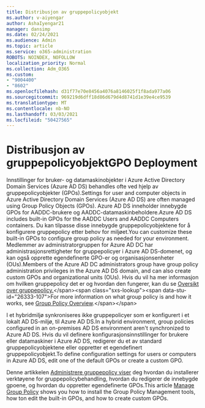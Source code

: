 ```yaml
---
title: Distribusjon av gruppepolicyobjekt
ms.author: v-aiyengar
author: AshaIyengar21
manager: dansimp
ms.date: 02/24/2021
ms.audience: Admin
ms.topic: article
ms.service: o365-administration
ROBOTS: NOINDEX, NOFOLLOW
localization_priority: Normal
ms.collection: Adm_O365
ms.custom:
- "9004400"
- "8602"
ms.openlocfilehash: d31f77e70e8456a4076a8146025f1f8ada977a06
ms.sourcegitcommit: 969219d6dff18d86d679d4d8741d1e39e4ce9539
ms.translationtype: MT
ms.contentlocale: nb-NO
ms.lasthandoff: 03/03/2021
ms.locfileid: "50427565"
---
```

# <a name="gpo-deployment"></a><span data-ttu-id="26333-102">Distribusjon av gruppepolicyobjekt</span><span class="sxs-lookup"><span data-stu-id="26333-102">GPO Deployment</span></span>

<span data-ttu-id="26333-103">Innstillinger for bruker- og datamaskinobjekter i Azure Active Directory Domain Services (Azure AD DS) behandles ofte ved hjelp av gruppepolicyobjekter (GPOs).</span><span class="sxs-lookup"><span data-stu-id="26333-103">Settings for user and computer objects in Azure Active Directory Domain Services (Azure AD DS) are often managed using Group Policy Objects (GPOs).</span></span> <span data-ttu-id="26333-104">Azure AD DS inneholder innebygde GPOs for AADDC-brukere og AADDC-datamaskinbeholdere.</span><span class="sxs-lookup"><span data-stu-id="26333-104">Azure AD DS includes built-in GPOs for the AADDC Users and AADDC Computers containers.</span></span> <span data-ttu-id="26333-105">Du kan tilpasse disse innebygde gruppepolicyobjektene for å konfigurere gruppepolicy etter behov for miljøet.</span><span class="sxs-lookup"><span data-stu-id="26333-105">You can customize these built-in GPOs to configure group policy as needed for your environment.</span></span> <span data-ttu-id="26333-106">Medlemmer av administratorgruppen for Azure AD DC har administrasjonsrettigheter for gruppepolicyer i Azure AD DS-domenet, og kan også opprette egendefinerte GPO-er og organisasjonsenheter (OUs).</span><span class="sxs-lookup"><span data-stu-id="26333-106">Members of the Azure AD DC administrators group have group policy administration privileges in the Azure AD DS domain, and can also create custom GPOs and organizational units (OUs).</span></span> <span data-ttu-id="26333-107">Hvis du vil ha mer informasjon om hvilken gruppepolicy det er og hvordan den fungerer, kan du se [Oversikt over gruppepolicy.](https://docs.microsoft.com/previous-versions/windows/it-pro/windows-server-2012-R2-and-2012/hh831791(v=ws.11))</span><span class="sxs-lookup"><span data-stu-id="26333-107">For more information on what group policy is and how it works, see [Group Policy Overview](https://docs.microsoft.com/previous-versions/windows/it-pro/windows-server-2012-R2-and-2012/hh831791(v=ws.11)).</span></span>

<span data-ttu-id="26333-108">I et hybridmiljø synkroniseres ikke gruppepolicyer som er konfigurert i et lokalt AD DS-miljø, til Azure AD DS.</span><span class="sxs-lookup"><span data-stu-id="26333-108">In a hybrid environment, group policies configured in an on-premises AD DS environment aren't synchronized to Azure AD DS.</span></span> <span data-ttu-id="26333-109">Hvis du vil definere konfigurasjonsinnstillinger for brukere eller datamaskiner i Azure AD DS, redigerer du et av standard gruppepolicyobjektene eller oppretter et egendefinert gruppepolicyobjekt.</span><span class="sxs-lookup"><span data-stu-id="26333-109">To define configuration settings for users or computers in Azure AD DS, edit one of the default GPOs or create a custom GPO.</span></span>

<span data-ttu-id="26333-110">Denne artikkelen [Administrere gruppepolicy viser](https://docs.microsoft.com/azure/active-directory-domain-services/manage-group-policy) deg hvordan du installerer verktøyene for gruppepolicybehandling, hvordan du redigerer de innebygde gpoene, og hvordan du oppretter egendefinerte GPOs.</span><span class="sxs-lookup"><span data-stu-id="26333-110">This article [Manage Group Policy](https://docs.microsoft.com/azure/active-directory-domain-services/manage-group-policy) shows you how to install the Group Policy Management tools, how ton edit the built-in GPOs, and how to create custom GPOs.</span></span>
